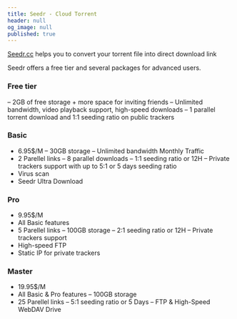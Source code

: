 ```yaml
---
title: Seedr - Cloud Torrent
header: null
og_image: null
published: true
---
```


[Seedr.cc]( https://www.seedr.cc/) helps you to convert your torrent file into direct download link

Seedr offers a free tier and several packages for advanced users.

### Free tier

– 2GB of free storage + more space for inviting friends
– Unlimited bandwidth, video playback support, high-speed downloads
– 1 parallel torrent download and 1:1 seeding ratio on public trackers

### Basic

- 6.95$/M
– 30GB storage
– Unlimited bandwidth Monthly Traffic
- 2 Parellel links
– 8 parallel downloads
– 1:1 seeding ratio or 12H
– Private trackers support with up to 5:1 or 5 days seeding ratio
- Virus scan
- Seedr Ultra Download


### Pro

- 9.95$/M
- All Basic features
- 5 Parellel links
– 100GB storage
– 2:1 seeding ratio or 12H
– Private trackers support
- High-speed FTP
- Static IP for private trackers

### Master

- 19.95$/M
- All Basic & Pro features
– 100GB storage
- 25 Parellel links
– 5:1 seeding ratio or 5 Days
– FTP & High-Speed WebDAV Drive

